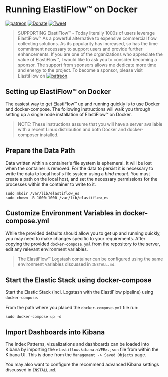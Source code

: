 # Running ElastiFlow&trade; on Docker

[![patreon](https://user-images.githubusercontent.com/10326954/52966127-c9847680-33a6-11e9-8640-10dd7abc3af0.png)](https://www.patreon.com/elastiflow) [![Donate](https://img.shields.io/badge/Donate-PayPal-green.svg)](https://www.paypal.me/robcowart) [![Tweet](https://img.shields.io/twitter/url/http/shields.io.svg?style=social)](https://twitter.com/intent/tweet?text=ElastiFlow%E2%84%A2%20provides%20Netflow%20v5%2Fv9%2C%20sFlow%20and%20IPFIX%20data%20collection%20and%20visualization%20using%20the%20Elastic%20Stack.&url=https://github.com/robcowart/elastiflow&hashtags=elastiflow,netflow,sflow,ipfix)

> SUPPORTING ElastiFlow&trade; - Today literally 1000s of users leverage ElastiFlow&trade; As a powerful alternative to expensive commercial flow collecting solutions. As its popularity has increased, so has the time commitment necessary to support users and provide further enhancements. If you are one of the organizations who appreciate the value of ElastiFlow&trade;, I would like to ask you to consider becoming a sponsor. The support from sponsors allows me dedicate more time and energy to the project. To become a sponsor, please visit ElastiFlow on [![patreon](https://user-images.githubusercontent.com/10326954/52966127-c9847680-33a6-11e9-8640-10dd7abc3af0.png)](https://www.patreon.com/elastiflow).

## Setting up ElastiFlow&trade; on Docker

The easiest way to get ElastiFlow&trade; up and running quickly is to use Docker and docker-compose. The following instructions will walk you through setting up a single node installation of ElastiFlow&trade; on Docker.

> NOTE: These instructions assume that you will have a server available with a recent Linux distribution and both Docker and docker-composer installed.

## Prepare the Data Path

Data written within a container's file system is ephemeral. It will be lost when the container is removed. For the data to persist it is necessary to write the data to local host's file system using a _bind mount_. You must create a path on the local host, and set the necessary permissions for the processes within the container to write to it.

```
sudo mkdir /var/lib/elastiflow_es
sudo chown -R 1000:1000 /var/lib/elastiflow_es
```

## Customize Environment Variables in docker-compose.yml

While the provided defaults should allow you to get up and running quickly, you may need to make changes specific to your requirements. After copying the provided `docker-compose.yml` from the repository to the server, edit any relevant environment variables.

> The ElastiFlow&trade; Logstash container can be configured using the same environment variables discussed in `INSTALL.md`.

## Start the Elastic Stack using docker-compose

Start the Elastic Stack (incl. Logstash with the ElastiFlow pipeline) using `docker-compose`.

From the path where you placed the `docker-compose.yml` file run:

```
sudo docker-compose up -d
```

## Import Dashboards into Kibana

The Index Patterns, vizualizations and dashboards can be loaded into Kibana by importing the `elastiflow.kibana.<VER>.json` file from within the Kibana UI. This is done from the `Management -> Saved Objects` page.

You may also want to configure the recommend advanced Kibana settings discussed in `INSTALL.md`.
